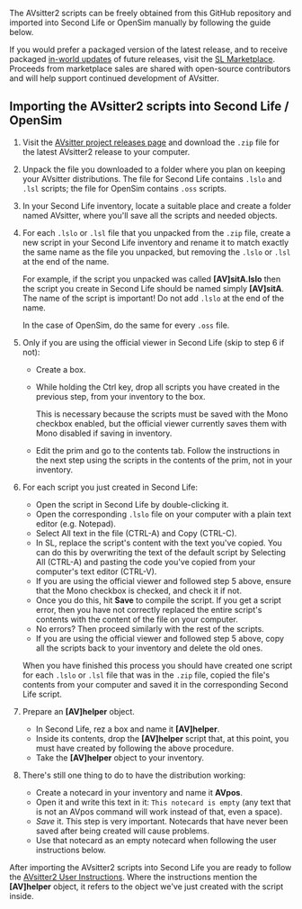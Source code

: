 
The AVsitter2 scripts can be freely obtained from this GitHub repository and imported into Second Life or OpenSim manually by following the guide below.

If you would prefer a packaged version of the latest release, and to receive packaged [in-world updates](https://avsitter.github.io/updates.html) of future releases, visit the [SL Marketplace](https://marketplace.secondlife.com/stores/79645). Proceeds from marketplace sales are shared with open-source contributors and will help support continued development of AVsitter.


## Importing the AVsitter2 scripts into Second Life / OpenSim

1. Visit the [AVsitter project releases page](https://github.com/AVsitter/AVsitter/releases) and download the `.zip` file for the latest AVsitter2 release to your computer.

2. Unpack the file you downloaded to a folder where you plan on keeping your AVsitter distributions. The file for Second Life contains `.lslo` and `.lsl` scripts; the file for OpenSim contains `.oss` scripts.

3. In your Second Life inventory, locate a suitable place and create a folder named AVsitter, where you'll save all the scripts and needed objects. 

4. For each `.lslo` or `.lsl` file that you unpacked from the `.zip` file, create a new script in your Second Life inventory and rename it to match exactly the same name as the file you unpacked, but removing the `.lslo` or `.lsl` at the end of the name.

    For example, if the script you unpacked was called **[AV]sitA.lslo** then the script you create in Second Life should be named simply **[AV]sitA**. The name of the script is important! Do not add `.lslo` at the end of the name.

    In the case of OpenSim, do the same for every `.oss` file.

5. Only if you are using the official viewer in Second Life (skip to step 6 if not):
    - Create a box.
    - While holding the Ctrl key, drop all scripts you have created in the previous step, from your inventory to the box.

      This is necessary because the scripts must be saved with the Mono checkbox enabled, but the official viewer currently saves them with Mono disabled if saving in inventory.

    - Edit the prim and go to the contents tab. Follow the instructions in the next step using the scripts in the contents of the prim, not in your inventory.

6. For each script you just created in Second Life:
    - Open the script in Second Life by double-clicking it.
    - Open the corresponding `.lslo` file on your computer with a plain text editor (e.g. Notepad).
    - Select All text in the file (CTRL-A) and Copy (CTRL-C).
    - In SL, replace the script's content with the text you've copied. You can do this by overwriting the text of the default script by Selecting All (CTRL-A) and pasting the code you've copied from your computer's text editor (CTRL-V).
    - If you are using the official viewer and followed step 5 above, ensure that the Mono checkbox is checked, and check it if not.
    - Once you do this, hit **Save** to compile the script. If you get a script error, then you have not correctly replaced the entire script's contents with the content of the file on your computer.
    - No errors? Then proceed similarly with the rest of the scripts. 
    - If you are using the official viewer and followed step 5 above, copy all the scripts back to your inventory and delete the old ones.

    When you have finished this process you should have created one script for each `.lslo` or `.lsl` file that was in the `.zip` file, copied the file's contents from your computer and saved it in the corresponding Second Life script.

7. Prepare an **[AV]helper** object.

    - In Second Life, rez a box and name it **[AV]helper**.
    - Inside its contents, drop the **[AV]helper** script that, at this point, you must have created by following the above procedure.
    - Take the **[AV]helper** object to your inventory.

8. There's still one thing to do to have the distribution working:

    - Create a notecard in your inventory and name it **AVpos**.
    - Open it and write this text in it: `This notecard is empty` (any text that is not an AVpos command will work instead of that, even a space).
    - *Save* it. This step is very important. Notecards that have never been saved after being created will cause problems.
    - Use that notecard as an empty notecard when following the user instructions below.

After importing the AVsitter2 scripts into Second Life you are ready to follow the [AVsitter2 User Instructions](https://avsitter.github.io/avsitter2_home). Where the instructions mention the **[AV]helper** object, it refers to the object we've just created with the script inside.

